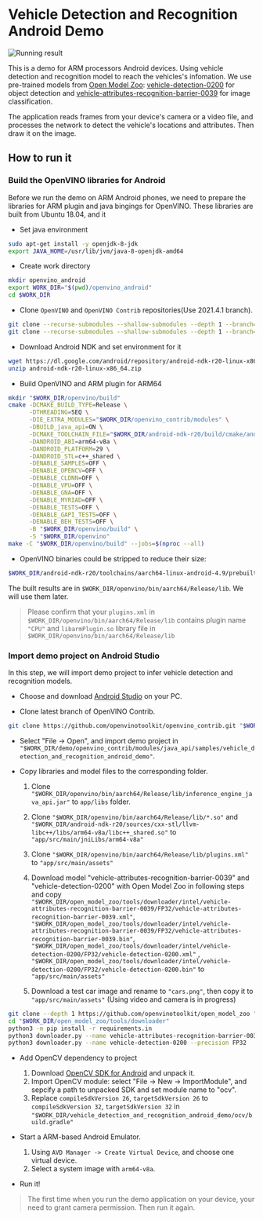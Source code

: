 # Vehicle Detection and Recognition Android Demo

![Running result](https://user-images.githubusercontent.com/47499836/179177513-7623b7eb-4229-4f44-b5cc-b937e93905b2.gif)

This is a demo for ARM processors Android devices. Using vehicle detection and recognition model to reach the vehicles's infomation. We use pre-trained models from [Open Model Zoo](https://github.com/openvinotoolkit/open_model_zoo): [vehicle-detection-0200](https://github.com/openvinotoolkit/open_model_zoo/tree/master/models/intel/vehicle-detection-0200) for object detection and [vehicle-attributes-recognition-barrier-0039](https://github.com/openvinotoolkit/open_model_zoo/tree/master/models/intel/vehicle-attributes-recognition-barrier-0039) for image classification.

The application reads frames from your device's camera or a video file, and processes the network to detect the vehicle's locations and attributes. Then draw it on the image.

## How to run it

### Build the OpenVINO libraries for Android

Before we run the demo on ARM Android phones, we need to prepare the libraries for ARM plugin and java bingings for OpenVINO. These libraries are built from Ubuntu 18.04, and it 

- Set java environment

```bash
sudo apt-get install -y openjdk-8-jdk
export JAVA_HOME=/usr/lib/jvm/java-8-openjdk-amd64
```

- Create work directory

```bash
mkdir openvino_android
export WORK_DIR="$(pwd)/openvino_android"
cd $WORK_DIR
```

- Clone `OpenVINO` and `OpenVINO Contrib` repositories(Use 2021.4.1 branch).

```bash
git clone --recurse-submodules --shallow-submodules --depth 1 --branch=2021.4.1 https://github.com/openvinotoolkit/openvino.git "$WORK_DIR/openvino"
git clone --recurse-submodules --shallow-submodules --depth 1 --branch=2021.4 https://github.com/openvinotoolkit/openvino_contrib.git "$WORK_DIR/openvino_contrib"
```

- Download Android NDK and set environment for it

```bash
wget https://dl.google.com/android/repository/android-ndk-r20-linux-x86_64.zip
unzip android-ndk-r20-linux-x86_64.zip
```

- Build OpenVINO and ARM plugin for ARM64

```bash
mkdir "$WORK_DIR/openvino/build"
cmake -DCMAKE_BUILD_TYPE=Release \
      -DTHREADING=SEQ \
      -DIE_EXTRA_MODULES="$WORK_DIR/openvino_contrib/modules" \
      -DBUILD_java_api=ON \
      -DCMAKE_TOOLCHAIN_FILE="$WORK_DIR/android-ndk-r20/build/cmake/android.toolchain.cmake" \
      -DANDROID_ABI=arm64-v8a \
      -DANDROID_PLATFORM=29 \
      -DANDROID_STL=c++_shared \
      -DENABLE_SAMPLES=OFF \
      -DENABLE_OPENCV=OFF \
      -DENABLE_CLDNN=OFF \
      -DENABLE_VPU=OFF \
      -DENABLE_GNA=OFF \
      -DENABLE_MYRIAD=OFF \
      -DENABLE_TESTS=OFF \
      -DENABLE_GAPI_TESTS=OFF \
      -DENABLE_BEH_TESTS=OFF \
      -B "$WORK_DIR/openvino/build" \
      -S "$WORK_DIR/openvino"
make -C "$WORK_DIR/openvino/build" --jobs=$(nproc --all)
```

- OpenVINO binaries could be stripped to reduce their size:

```bash
$WORK_DIR/android-ndk-r20/toolchains/aarch64-linux-android-4.9/prebuilt/linux-x86_64/aarch64-linux-android/bin/strip $WORK_DIR/openvino/bin/aarch64/Release/lib/*.so
```

The built results are in `$WORK_DIR/openvino/bin/aarch64/Release/lib`. We will use them later.

> Please confirm that your `plugins.xml` in `$WORK_DIR/openvino/bin/aarch64/Release/lib` contains plugin name `"CPU"` and `libarmPlugin.so` library file in `$WORK_DIR/openvino/bin/aarch64/Release/lib`

### Import demo project on Android Studio

In this step, we will import demo project to infer vehicle detection and recognition models.

- Choose and download [Android Studio](https://developer.android.com/studio) on your PC.

- Clone latest branch of OpenVINO Contrib.

```bash
git clone https://github.com/openvinotoolkit/openvino_contrib.git "$WORK_DIR/demo"
```

- Select "File -> Open", and import demo project in `"$WORK_DIR/demo/openvino_contrib/modules/java_api/samples/vehicle_detection_and_recognition_android_demo"`.

- Copy libraries and model files to the corresponding folder.

  1. Clone `"$WORK_DIR/openvino/bin/aarch64/Release/lib/inference_engine_java_api.jar"` to `app/libs` folder.

  2. Clone `"$WORK_DIR/openvino/bin/aarch64/Release/lib/*.so"` and `"$WORK_DIR/android-ndk-r20/sources/cxx-stl/llvm-libc++/libs/arm64-v8a/libc++_shared.so"` to `"app/src/main/jniLibs/arm64-v8a"`
  3. Clone `"$WORK_DIR/openvino/bin/aarch64/Release/lib/plugins.xml"` to `"app/src/main/assets"`
  4. Download model "vehicle-attributes-recognition-barrier-0039" and "vehicle-detection-0200" with Open Model Zoo in following steps and copy `"$WORK_DIR/open_model_zoo/tools/downloader/intel/vehicle-attributes-recognition-barrier-0039/FP32/vehicle-attributes-recognition-barrier-0039.xml"`, `"$WORK_DIR/open_model_zoo/tools/downloader/intel/vehicle-attributes-recognition-barrier-0039/FP32/vehicle-attributes-recognition-barrier-0039.bin"`, `"$WORK_DIR/open_model_zoo/tools/downloader/intel/vehicle-detection-0200/FP32/vehicle-detection-0200.xml"` , `"$WORK_DIR/open_model_zoo/tools/downloader/intel/vehicle-detection-0200/FP32/vehicle-detection-0200.bin"` to `"app/src/main/assets"`
  5. Download a test car image and rename to `"cars.png"`, then copy it to `"app/src/main/assets"` (Using video and camera is in progress)

```bash
git clone --depth 1 https://github.com/openvinotoolkit/open_model_zoo "$WORK_DIR/open_model_zoo"
cd "$WORK_DIR/open_model_zoo/tools/downloader"
python3 -m pip install -r requirements.in
python3 downloader.py --name vehicle-attributes-recognition-barrier-0039  --precision FP32
python3 downloader.py --name vehicle-detection-0200 --precision FP32
```

- Add OpenCV dependency to project

  1. Download [OpenCV SDK for Android](https://github.com/opencv/opencv/releases/download/4.5.0/opencv-4.5.0-android-sdk.zip) and unpack it.
  2. Import OpenCV module: select "File -> New -> ImportModule", and sepcify a path to unpacked SDK and set module name to "ocv".
  3. Replace `compileSdkVersion 26`, `targetSdkVersion 26` to `compileSdkVersion 32`, `targetSdkVersion 32` in `"$WORK_DIR/vehicle_detection_and_recognition_android_demo/ocv/build.gradle"`

- Start a ARM-based Android Emulator.

  1. Using `AVD Manager -> Create Virtual Device`, and choose one virtual device.
  2. Select a system image with `arm64-v8a`.

- Run it!

> The first time when you run the demo application on your device, your need to grant camera permission. Then run it again.